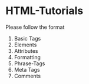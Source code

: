 # HTML-Tutorials
Please follow the format

1. Basic Tags
2. Elements
3. Attributes
4. Formatting
5. Phrase-Tags
6. Meta Tags
7. Comments
